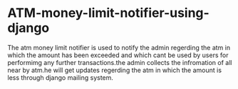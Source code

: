 # ATM-money-limit-notifier-using-django
The atm money limit notifier is used to notify the admin regerding the atm in which the amount has been exceeded and which cant be used by users for performimg any further transactions.the admin collects the infromation of all near by atm.he will get updates regerding the atm in which the amount is less through django mailing system.
